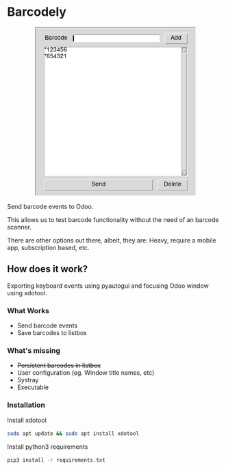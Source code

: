 # Barcodely

<p align="center">
  <img src="./screenshots/1.png" alt="Barecodely">
</p>

Send barcode events to Odoo.

This allows us to test barcode functionality without the need of an barcode scanner. 

There are other options out there, albeit, they are: Heavy, require a mobile app, subscription based, etc. 

## How does it work?

Exporting keyboard events using pyautogui and focusing Odoo window using xdotool.

### What Works

* Send barcode events
* Save barcodes to listbox

### What's missing

* ~~Persistent barcodes in listbox~~
* User configuration (eg. Window title names, etc)
* Systray
* Executable

### Installation

Install xdotool

```bash
sudo apt update && sudo apt install xdotool
```

Install python3 requirements

``` bash
pip3 install -r requirements.txt
```
